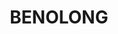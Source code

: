 ---
lastmod: '2025-04-06T06:05:20+00:00'
latitude: -32.5009
layout: suburb
longitude: 148.6686
postcode: '2818'
state: NSW
title: BENOLONG
url: /nsw/benolong/
---